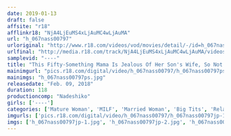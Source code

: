```yaml
---
date: 2019-01-13
draft: false
affsite: "r18"
afflinkr18: "NjA4LjEuMS4xLjAuMC4wLjAuMA"
url: "h_067nass00797"
urloriginal: "http://www.r18.com/videos/vod/movies/detail/-/id=h_067nass00797"
urlfinal: "http://media.r18.com/track/NjA4LjEuMS4xLjAuMC4wLjAuMA/videos/vod/movies/detail/-/id=h_067nass00797"
samplevid: "----"
title: "This Fifty-Something Mama Is Jealous Of Her Son's Wife, So Not Only Did She Fuck Her Son To Spite Her Daughter-In-Law, She Fucked Her Grandson Too! A Fifty-Something Saggy Tit Mom With Maternal Eternal Lust A 2 Family Disharmonious Incest Fuck Fest"
mainimgurl: "pics.r18.com/digital/video/h_067nass00797/h_067nass00797ps.jpg"
mainimgs: "h_067nass00797ps.jpg"
releasedate: "Feb. 09, 2018"
duration: 118
productioncomp: "Nadeshiko"
girls: ['----']
categories: ['Mature Woman', 'MILF', 'Married Woman', 'Big Tits', 'Relatives', 'Big Tits Lover', 'Cheating Wife', 'Drama', 'Creampie']
imgurls: ['pics.r18.com/digital/video/h_067nass00797/h_067nass00797jp-1.jpg', 'pics.r18.com/digital/video/h_067nass00797/h_067nass00797jp-2.jpg', 'pics.r18.com/digital/video/h_067nass00797/h_067nass00797jp-3.jpg', 'pics.r18.com/digital/video/h_067nass00797/h_067nass00797jp-4.jpg', 'pics.r18.com/digital/video/h_067nass00797/h_067nass00797jp-5.jpg', 'pics.r18.com/digital/video/h_067nass00797/h_067nass00797jp-6.jpg', 'pics.r18.com/digital/video/h_067nass00797/h_067nass00797jp-7.jpg', 'pics.r18.com/digital/video/h_067nass00797/h_067nass00797jp-8.jpg', 'pics.r18.com/digital/video/h_067nass00797/h_067nass00797jp-9.jpg', 'pics.r18.com/digital/video/h_067nass00797/h_067nass00797jp-10.jpg', 'pics.r18.com/digital/video/h_067nass00797/h_067nass00797jp-11.jpg', 'pics.r18.com/digital/video/h_067nass00797/h_067nass00797jp-12.jpg', 'pics.r18.com/digital/video/h_067nass00797/h_067nass00797jp-13.jpg', 'pics.r18.com/digital/video/h_067nass00797/h_067nass00797jp-14.jpg', 'pics.r18.com/digital/video/h_067nass00797/h_067nass00797jp-15.jpg', 'pics.r18.com/digital/video/h_067nass00797/h_067nass00797jp-16.jpg', 'pics.r18.com/digital/video/h_067nass00797/h_067nass00797jp-17.jpg', 'pics.r18.com/digital/video/h_067nass00797/h_067nass00797jp-18.jpg', 'pics.r18.com/digital/video/h_067nass00797/h_067nass00797jp-19.jpg', 'pics.r18.com/digital/video/h_067nass00797/h_067nass00797jp-20.jpg']
imgs: ['h_067nass00797jp-1.jpg', 'h_067nass00797jp-2.jpg', 'h_067nass00797jp-3.jpg', 'h_067nass00797jp-4.jpg', 'h_067nass00797jp-5.jpg', 'h_067nass00797jp-6.jpg', 'h_067nass00797jp-7.jpg', 'h_067nass00797jp-8.jpg', 'h_067nass00797jp-9.jpg', 'h_067nass00797jp-10.jpg', 'h_067nass00797jp-11.jpg', 'h_067nass00797jp-12.jpg', 'h_067nass00797jp-13.jpg', 'h_067nass00797jp-14.jpg', 'h_067nass00797jp-15.jpg', 'h_067nass00797jp-16.jpg', 'h_067nass00797jp-17.jpg', 'h_067nass00797jp-18.jpg', 'h_067nass00797jp-19.jpg', 'h_067nass00797jp-20.jpg']
---
```

